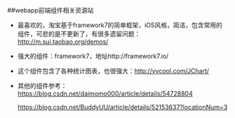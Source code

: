 ##webapp前端组件相关资源站

* 最喜欢的，淘宝基于framework7的简单框架，iOS风格，简洁，包含常用的组件，可悲的是不更新了，有很多遗留问题：http://m.sui.taobao.org/demos/

* 强大的组件：framework7，地址http://framework7.io/

* 这个组件包含了各种统计图表，也很强大：http://vycool.com/JChart/

* 其他的组件参考：https://blog.csdn.net/daimomo000/article/details/54728804

  https://blog.csdn.net/BuddyUU/article/details/52153637?locationNum=3